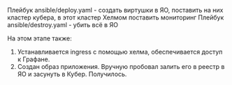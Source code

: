 Плейбук ansible/deploy.yaml - создать виртушки в ЯО, поставить на них кластер кубера, в этот кластер Хелмом поставить мониторинг
Плейбук ansible/destroy.yaml - убить всё в ЯО

На этом этапе также:
1. Устанавливается ingress с помощью хелма, обеспечивается доступ к Графане.
2. Создан образ приложения. Вручную пробовал залить его в реестр в ЯО и засунуть в Кубер. Получилось.